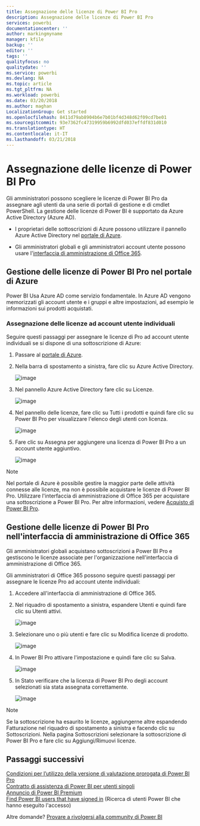 ```yaml
---
title: Assegnazione delle licenze di Power BI Pro
description: Assegnazione delle licenze di Power BI Pro
services: powerbi
documentationcenter: ''
author: markingmyname
manager: kfile
backup: ''
editor: ''
tags: ''
qualityfocus: no
qualitydate: ''
ms.service: powerbi
ms.devlang: NA
ms.topic: article
ms.tgt_pltfrm: NA
ms.workload: powerbi
ms.date: 03/20/2018
ms.author: maghan
LocalizationGroup: Get started
ms.openlocfilehash: 8411d79ab8904b6e7b01bf4d348d62f09cd7be01
ms.sourcegitcommit: 93e7362fc47319959b6992dfd037effdf831d010
ms.translationtype: HT
ms.contentlocale: it-IT
ms.lasthandoff: 03/21/2018
---
```

# <a name="assigning-power-bi-pro-licenses"></a>Assegnazione delle licenze di Power BI Pro

Gli amministratori possono scegliere le licenze di Power BI Pro da assegnare agli utenti da una serie di portali di gestione e di cmdlet PowerShell. La gestione delle licenze di Power BI è supportato da Azure Active Directory (Azure AD).

* I proprietari delle sottoscrizioni di Azure possono utilizzare il pannello Azure Active Directory nel [portale di Azure](https://ms.portal.azure.com/#@microsoft.onmicrosoft.com/dashboard/private/39bc3cf7-31a4-43f6-954c-f2d69ca2f0). 

* Gli amministratori globali e gli amministratori account utente possono usare l'[interfaccia di amministrazione di Office 365](https://portal.office.com/AdminPortal/Home#/homepage).

## <a name="managing-power-bi-pro-licenses-in-the-azure-portal"></a>Gestione delle licenze di Power BI Pro nel portale di Azure

Power BI Usa Azure AD come servizio fondamentale. In Azure AD vengono memorizzati gli account utente e i gruppi e altre impostazioni, ad esempio le informazioni sui prodotti acquistati.

### <a name="assigning-licenses-to-individual-user-accounts"></a>Assegnazione delle licenze ad account utente individuali

Seguire questi passaggi per assegnare le licenze di Pro ad account utente individuali se si dispone di una sottoscrizione di Azure:

1. Passare al [portale di Azure](https://ms.portal.azure.com/#@microsoft.onmicrosoft.com/dashboard/private/39bc3cf7-31a4-43f6-954c-f2d69ca2f0). 

2. Nella barra di spostamento a sinistra, fare clic su Azure Active Directory.

    ![image](media/service-assigning-power-bi-pro-licenses/service-assigning-power-bi-pro-licenses-01.png)

3. Nel pannello Azure Active Directory fare clic su Licenze.

    ![image](media/service-assigning-power-bi-pro-licenses/service-assigning-power-bi-pro-licenses-02.png)

4. Nel pannello delle licenze, fare clic su Tutti i prodotti e quindi fare clic su Power BI Pro per visualizzare l'elenco degli utenti con licenza.

    ![image](media/service-assigning-power-bi-pro-licenses/service-assigning-power-bi-pro-licenses-03.png)

5. Fare clic su Assegna per aggiungere una licenza di Power BI Pro a un account utente aggiuntivo.

    ![image](media/service-assigning-power-bi-pro-licenses/service-assigning-power-bi-pro-licenses-04.png)

> [!NOTE]
> Nel portale di Azure è possibile gestire la maggior parte delle attività connesse alle licenze, ma non è possibile acquistare le licenze di Power BI Pro. Utilizzare l'interfaccia di amministrazione di Office 365 per acquistare una sottoscrizione a Power BI Pro. Per altre informazioni, vedere [Acquisto di Power BI Pro](https://docs.microsoft.com/en-us/power-bi/service-admin-purchasing-power-bi-pro).
>

## <a name="managing-power-bi-pro-licenses-in-the-office-365-admin-center"></a>Gestione delle licenze di Power BI Pro nell'interfaccia di amministrazione di Office 365

Gli amministratori globali acquistano sottoscrizioni a Power BI Pro e gestiscono le licenze associate per l'organizzazione nell'interfaccia di amministrazione di Office 365.

Gli amministratori di Office 365 possono seguire questi passaggi per assegnare le licenze Pro ad account utente individuali:

1. Accedere all'interfaccia di amministrazione di Office 365.

2. Nel riquadro di spostamento a sinistra, espandere Utenti e quindi fare clic su Utenti attivi.

    ![image](media/service-assigning-power-bi-pro-licenses/service-assigning-power-bi-pro-licenses-05.png)

3. Selezionare uno o più utenti e fare clic su Modifica licenze di prodotto.

    ![image](media/service-assigning-power-bi-pro-licenses/service-assigning-power-bi-pro-licenses-06.png)

4. In Power BI Pro attivare l'impostazione e quindi fare clic su Salva.

    ![image](media/service-assigning-power-bi-pro-licenses/service-assigning-power-bi-pro-licenses-07.png)

5. In Stato verificare che la licenza di Power BI Pro degli account selezionati sia stata assegnata correttamente.

    ![image](media/service-assigning-power-bi-pro-licenses/service-assigning-power-bi-pro-licenses-08.png)

> [!NOTE]
> Se la sottoscrizione ha esaurito le licenze, aggiungerne altre espandendo Fatturazione nel riquadro di spostamento a sinistra e facendo clic su Sottoscrizioni. Nella pagina Sottoscrizioni selezionare la sottoscrizione di Power BI Pro e fare clic su Aggiungi/Rimuovi licenze.
>

## <a name="next-steps"></a>Passaggi successivi
[Condizioni per l’utilizzo della versione di valutazione prorogata di Power BI Pro](https://aka.ms/power-bi-trial)
</br>
[Contratto di assistenza di Power BI per utenti singoli](https://powerbi.microsoft.com/terms-of-service/)
</br>
[Annuncio di Power BI Premium](https://aka.ms/pbipremium-announcement)
</br>
[Find Power BI users that have signed in](service-admin-access-usage.md) (Ricerca di utenti Power BI che hanno eseguito l'accesso)

Altre domande? [Provare a rivolgersi alla community di Power BI](https://community.powerbi.com/)